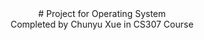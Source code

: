 <center> # Project for Operating System </center>
<center> Completed by Chunyu Xue in CS307 Course</center>
